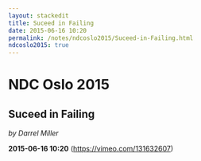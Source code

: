 ```yaml
---
layout: stackedit
title: Suceed in Failing
date: 2015-06-16 10:20
permalink: /notes/ndcoslo2015/Suceed-in-Failing.html
ndcoslo2015: true
---
```


# NDC Oslo 2015
## Suceed in Failing
*by Darrel Miller*

**2015-06-16 10:20** (https://vimeo.com/131632607)